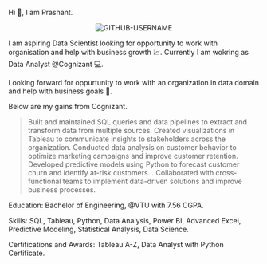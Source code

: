 Hi 👋, I am Prashant.

<p align="center"> <img src="https://komarev.com/ghpvc/?username=GITHUB-USERNAME&label=Profile%20views&color=ce9927&style=flat" alt="GITHUB-USERNAME" /> </p>

I am aspiring Data Scientist looking for opportunity to work with organisation and help with business growth 📈.
Currently I am wokring as Data Analyst @Cognizant 💻.

Looking forward for oppurtunity to work with an organization in data domain and help with business goals 🎯.

Below are my gains from Cognizant.

> Built and maintained SQL queries and data pipelines to extract and transform data from multiple sources.
> Created visualizations in Tableau to communicate insights to stakeholders across the organization.
> Conducted data analysis on customer behavior to optimize marketing campaigns and improve customer retention.
> Developed predictive models using Python to forecast customer churn and identify at-risk customers.
. Collaborated with cross-functional teams to implement data-driven solutions and improve business processes.

Education: Bachelor of Engineering, @VTU with 7.56 CGPA.

Skills: SQL, Tableau, Python, Data Analysis, Power BI, Advanced Excel, Predictive Modeling, Statistical Analysis, Data Science.

Certifications and Awards: Tableau A-Z, Data Analyst with Python Certificate.
